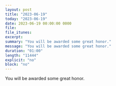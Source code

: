 ```yaml
---
layout: post
title: "2023-06-19"
today: "2023-06-19"
date: 2023-06-19 00:00:00 0000
file:
file_itunes:
excerpt:
summary: "You will be awarded some great honor."
message: "You will be awarded some great honor."
duration: "01:00"
length: "11444"
explicit: "no"
block: "no"
---
```

You will be awarded some great honor.


